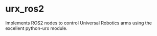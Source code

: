 # urx_ros2
Implements ROS2 nodes to control Universal Robotics arms using the excellent python-urx module.
